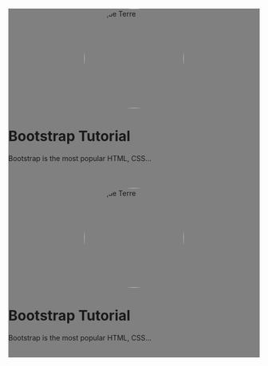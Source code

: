 <meta name="viewport" content="width=device-width, initial-scale=1">
<link rel="stylesheet" href="https://maxcdn.bootstrapcdn.com/bootstrap/4.5.2/css/bootstrap.min.css">
<script src="https://ajax.googleapis.com/ajax/libs/jquery/3.5.1/jquery.min.js"></script>
<script src="https://cdnjs.cloudflare.com/ajax/libs/popper.js/1.16.0/umd/popper.min.js"></script>
<script src="https://maxcdn.bootstrapcdn.com/bootstrap/4.5.2/js/bootstrap.min.js"></script>

<style>
.main-div
{
background:grey;
height:700px;
}
.round-image
{
height:200px;
width:200px;
border-radius:50%;
display:block;
margin-left:auto;
margin-right:auto;
margin-top:20px;
}
.main-text
{
margin-top:20px;
}
</style>


<div class="container main-div">
<div class="row">
<div class="col-4  bg-info">
<img src="newyork.jpg" class="round-image" alt="Cinque Terre">
</div>

<div class="col-8  bg-success">
<div class="jumbotron main-text">
  <h1>Bootstrap Tutorial</h1>
  <p>Bootstrap is the most popular HTML, CSS...</p>
</div>
</div>

</div>

<br>

<div class="row">
<div class="col bg-dark">
<img src="newyork.jpg" class="round-image" alt="Cinque Terre">
</div>
<div class="col bg-info">
<div class="jumbotron main-text">
  <h1>Bootstrap Tutorial</h1>
  <p>Bootstrap is the most popular HTML, CSS...</p>
</div>
</div>
</div>

</div>

